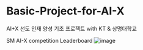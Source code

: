 # Basic-Project-for-AI-X
AI+X 선도 인재 양성 기초 프로젝트 with KT &amp; 상명대학교

SM AI-X competition Leaderboard
![image](https://github.com/jinseok19/Basic_Level_Project_for_AI-X/assets/121952875/7e2d378b-30df-4d2b-bc24-0d84e609b9e7)
